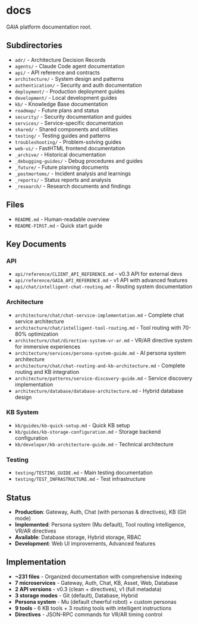 # docs

GAIA platform documentation root.

## Subdirectories

- `adr/` - Architecture Decision Records
- `agents/` - Claude Code agent documentation  
- `api/` - API reference and contracts
- `architecture/` - System design and patterns
- `authentication/` - Security and auth documentation
- `deployment/` - Production deployment guides
- `development/` - Local development guides
- `kb/` - Knowledge Base documentation
- `roadmap/` - Future plans and status
- `security/` - Security documentation and guides
- `services/` - Service-specific documentation
- `shared/` - Shared components and utilities
- `testing/` - Testing guides and patterns
- `troubleshooting/` - Problem-solving guides
- `web-ui/` - FastHTML frontend documentation
- `_archive/` - Historical documentation
- `_debugging-guides/` - Debug procedures and guides
- `_future/` - Future planning documents
- `_postmortems/` - Incident analysis and learnings
- `_reports/` - Status reports and analysis
- `_research/` - Research documents and findings

## Files

- `README.md` - Human-readable overview
- `README-FIRST.md` - Quick start guide

## Key Documents

### API
- `api/reference/CLIENT_API_REFERENCE.md` - v0.3 API for external devs
- `api/reference/GAIA_API_REFERENCE.md` - v1 API with advanced features
- `api/chat/intelligent-chat-routing.md` - Routing system documentation

### Architecture
- `architecture/chat/chat-service-implementation.md` - Complete chat service architecture
- `architecture/chat/intelligent-tool-routing.md` - Tool routing with 70-80% optimization
- `architecture/chat/directive-system-vr-ar.md` - VR/AR directive system for immersive experiences
- `architecture/services/persona-system-guide.md` - AI persona system architecture
- `architecture/chat/chat-routing-and-kb-architecture.md` - Complete routing and KB integration
- `architecture/patterns/service-discovery-guide.md` - Service discovery implementation
- `architecture/database/database-architecture.md` - Hybrid database design

### KB System
- `kb/guides/kb-quick-setup.md` - Quick KB setup
- `kb/guides/kb-storage-configuration.md` - Storage backend configuration
- `kb/developer/kb-architecture-guide.md` - Technical architecture

### Testing
- `testing/TESTING_GUIDE.md` - Main testing documentation
- `testing/TEST_INFRASTRUCTURE.md` - Test infrastructure

## Status

- **Production**: Gateway, Auth, Chat (with personas & directives), KB (Git mode)
- **Implemented**: Persona system (Mu default), Tool routing intelligence, VR/AR directives
- **Available**: Database storage, Hybrid storage, RBAC
- **Development**: Web UI improvements, Advanced features

## Implementation

- **~231 files** - Organized documentation with comprehensive indexing
- **7 microservices** - Gateway, Auth, Chat, KB, Asset, Web, Database
- **2 API versions** - v0.3 (clean + directives), v1 (full metadata)
- **3 storage modes** - Git (default), Database, Hybrid
- **Persona system** - Mu (default cheerful robot) + custom personas
- **9 tools** - 6 KB tools + 3 routing tools with intelligent instructions
- **Directives** - JSON-RPC commands for VR/AR timing control